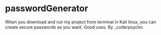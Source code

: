 # passwordGenerator
When you download and run my project from terminal in Kali linux, you can create secure passwords as you want. Good uses. By _coderpsycho
